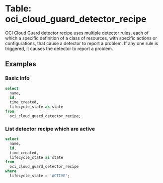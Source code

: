 # Table: oci_cloud_guard_detector_recipe

OCI Cloud Guard detector recipe uses multiple detector rules, each of which a specific definition of a class of resources, with specific actions or configurations, that cause a detector to report a problem. If any one rule is triggered, it causes the detector to report a problem.

## Examples

### Basic info

```sql
select
  name,
  id,
  time_created,
  lifecycle_state as state
from
  oci_cloud_guard_detector_recipe;
```

### List detector recipe which are active

```sql
select
  name,
  id,
  time_created,
  lifecycle_state as state
from
  oci_cloud_guard_detector_recipe
where
  lifecycle_state = 'ACTIVE';
```
